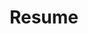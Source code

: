 ---
layout: default
title: Resume
permalink: /resume/
weight: 50
external_url: /pages/resume/Li-Wei Yang's CV.pdf
---